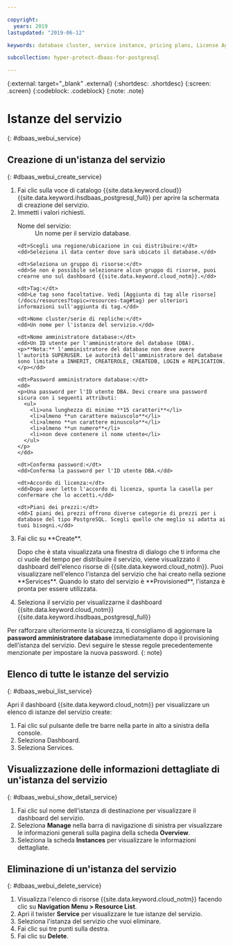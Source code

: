 ```yaml
---

copyright:
  years: 2019
lastupdated: "2019-06-12"

keywords: database cluster, service instance, pricing plans, License Agreement

subcollection: hyper-protect-dbaas-for-postgresql

---
```


{:external: target="_blank" .external}
{:shortdesc: .shortdesc}
{:screen: .screen}
{:codeblock: .codeblock}
{:note: .note}


# Istanze del servizio
{: #dbaas_webui_service}

## Creazione di un'istanza del servizio
{: #dbaas_webui_create_service}

<ol>
<li>Fai clic sulla voce di catalogo {{site.data.keyword.cloud}} {{site.data.keyword.ihsdbaas_postgresql_full}} per aprire la schermata di creazione del servizio.</li>
<li>Immetti i valori richiesti.
  <dl>
    <dt>Nome del servizio:</dt>
    <dd>Un nome per il servizio database.</dd>

    <dt>Scegli una regione/ubicazione in cui distribuire:</dt>
    <dd>Seleziona il data center dove sarà ubicato il database.</dd>

    <dt>Seleziona un gruppo di risorse:</dt>
    <dd>Se non è possibile selezionare alcun gruppo di risorse, puoi crearne uno sul dashboard {{site.data.keyword.cloud_notm}}.</dd>

    <dt>Tag:</dt>
    <dd>Le tag sono facoltative. Vedi [Aggiunta di tag alle risorse](/docs/resources?topic=resources-tag#tag) per ulteriori informazioni sull'aggiunta di tag.</dd>

    <dt>Nome cluster/serie di repliche:</dt>
    <dd>Un nome per l'istanza del servizio.</dd>

    <dt>Nome amministratore database:</dt>
    <dd>Un ID utente per l'amministratore del database (DBA).
    <p>**Nota:** l'amministratore del database non deve avere l'autorità SUPERUSER. Le autorità dell'amministratore del database sono limitate a INHERIT, CREATEROLE, CREATEDB, LOGIN e REPLICATION.</p></dd>

    <dt>Password amministratore database:</dt>
    <dd>
    <p>Una password per l'ID utente DBA. Devi creare una password sicura con i seguenti attributi:
      <ul>
        <li>una lunghezza di minimo **15 caratteri**</li>
        <li>almeno **un carattere maiuscolo**</li>
        <li>almeno **un carattere minuscolo**</li>
        <li>almeno **un numero**</li>
        <li>non deve contenere il nome utente</li>
      </ul>
    </p>
    </dd>

    <dt>Conferma password:</dt>
    <dd>Conferma la password per l'ID utente DBA.</dd>

    <dt>Accordo di licenza:</dt>
    <dd>Dopo aver letto l'accordo di licenza, spunta la casella per confermare che lo accetti.</dd>

    <dt>Piani dei prezzi:</dt>
    <dd>I piani dei prezzi offrono diverse categorie di prezzi per i database del tipo PostgreSQL. Scegli quello che meglio si adatta ai tuoi bisogni.</dd>
  </dl>
</li>
<li>Fai clic su **Create**.
<p>Dopo che è stata visualizzata una finestra di dialogo che ti informa che ci vuole del tempo per distribuire il servizio, viene visualizzato il dashboard dell'elenco risorse di {{site.data.keyword.cloud_notm}}. Puoi visualizzare nell'elenco l'istanza del servizio che hai creato nella sezione **Services**. Quando lo stato del servizio è **Provisioned**, l'istanza è pronta per essere utilizzata.</p>
</li>

<li>Seleziona il servizio per visualizzarne il dashboard {{site.data.keyword.cloud_notm}} {{site.data.keyword.ihsdbaas_postgresql_full}}</li>
</ol>

Per rafforzare ulteriormente la sicurezza, ti consigliamo di aggiornare la **password amministratore database** immediatamente dopo il provisioning dell'istanza del servizio. Devi seguire le stesse regole precedentemente menzionate per impostare la nuova password.
{: note}

## Elenco di tutte le istanze del servizio
{: #dbaas_webui_list_service}

Apri il dashboard {{site.data.keyword.cloud_notm}} per visualizzare un elenco di istanze del servizio create:

<ol>
	<li>Fai clic sul pulsante delle tre barre nella parte in alto a sinistra della console.</li>
	<li>Seleziona Dashboard.</li>
	<li>Seleziona Services.</li>
</ol>

## Visualizzazione delle informazioni dettagliate di un'istanza del servizio
{: #dbaas_webui_show_detail_service}

1. Fai clic sul nome dell'istanza di destinazione per visualizzare il dashboard del servizio.
2. Seleziona **Manage** nella barra di navigazione di sinistra per visualizzare le informazioni generali sulla pagina della scheda **Overview**.
3. Seleziona la scheda **Instances** per visualizzare le informazioni dettagliate.


## Eliminazione di un'istanza del servizio
{: #dbaas_webui_delete_service}

1. Visualizza l'elenco di risorse {{site.data.keyword.cloud_notm}} facendo clic su **Navigation Menu > Resource List**.
2. Apri il twister **Service** per visualizzare le tue istanze del servizio.
3. Seleziona l'istanza del servizio che vuoi eliminare.
4. Fai clic sui tre punti sulla destra.
5. Fai clic su **Delete**.
